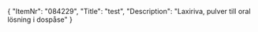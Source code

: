 {
  "ItemNr": "084229",
  "Title": "test",
  "Description": "Laxiriva, pulver till oral lösning i dospåse"
}